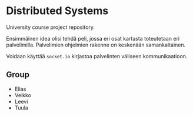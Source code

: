 # Distributed Systems

University course project repository.

Ensimmäinen idea olisi tehdä peli, jossa eri osat kartasta toteutetaan eri palvelimilla.
Palvelimien ohjelmien rakenne on keskenään samankaltainen.

Voidaan käyttää `socket.io` kirjastoa palvelinten väliseen kommunikaatioon.

## Group
- Elias
- Veikko
- Leevi
- Tuula
